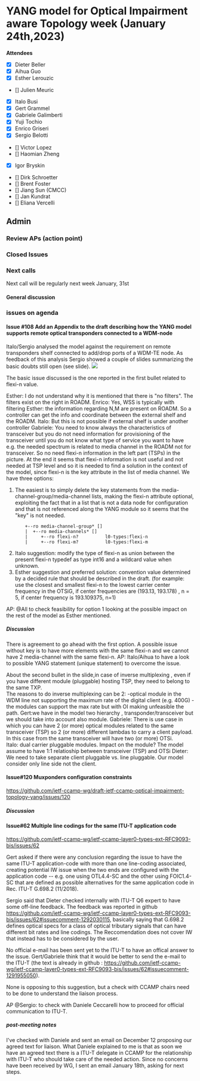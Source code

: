# YANG model for Optical Impairment aware Topology week (January 24th,2023)


****Attendees****
- [x] Dieter Beller
- [x] Aihua Guo
- [x] Esther Lerouzic
- [] Julien Meuric
- [x] Italo Busi
- [x] Gert Grammel
- [x] Gabriele Galimberti 
- [X] Yuji Tochio
- [x] Enrico Griseri
- [x] Sergio Belotti
- [] Victor Lopez
- [] Haomian Zheng
- [x] Igor Bryskin
- [] Dirk Schroetter
- [] Brent Foster
- [] Jiang Sun (CMCC)
- [] Jan Kundrat
- [] Eliana Vercelli

## Admin

### Review APs (action point) 


### Closed Issues


### Next calls
Next call will be regularly next week January, 31st 

#### General discussion

 
### issues on agenda
 
#### Issue #108 Add an Appendix to the draft describing how the YANG model supports remote optical transponders connected to a WDM-node

Italo/Sergio analysed the model against the requirement on remote transponders shelf connected to add/drop ports of a WDM-TE node.
As feedback of this analysis Sergio showed a couple of slides summarizing the basic doubts still open (see slide).
![](https://s3.hedgedoc.org/demo/uploads/5a545414-82b8-4c37-b400-9da9cc6399dc.png)

The basic issue discussed is the one reported in the first bullet related to flexi-n value.

Esther: I do not understand why it is mentioned that there is "no filters". The filters exist on the right in ROADM.
Enrico: Yes, WSS is typically with filtering 
Esther: the information regarding N,M are present on ROADM. So a controller can get the info and coordinate between the external shelf and the ROADM.
Italo: But this is not possible if external shelf is under another controller 
Gabriele: You need to know always the characteristics of transceiver but you do not need information for provisioning of the transceiver until you do not know what type of service you want to have e.g. the needed spectrum is related to media channel in the ROADM not for transceiver. So no need flexi-n information in the left part (TSPs) in the picture. 
At the end it seems that flexi-n information is not useful and not needed at TSP level and so it is needed to find a solution in the context of the model, since flexi-n is the key attribute in the list of media channel.
We have three options:
1) The easiest is to simply delete the key statements from the media-channel-group/media-channel lists, making the flexi-n attribute optional, exploiting the fact that in a list that is not a data node for configuration and that is not referenced along the YANG module so it seems that the "key" is not needed.

```
       +--ro media-channel-group* []
       |  +--ro media-channels* []
       |     +--ro flexi-n?          l0-types:flexi-n
       |     +--ro flexi-m?          l0-types:flexi-m

```

2) Italo suggestion: modify the type of flexi-n as union between the present flexi-n typedef as type int16 and a wildcard value when unknown.
3) Esther suggestion and preferred solution: convention value determined by a decided rule that should be described in the draft. (for example: use the closest and smallest flexi-n to the lowest carrier center frequency in the OTSiG, if center frequencies are (193.13, 193.178) , n = 5, if center frequency is 193.109375, n=1)

AP: @All to check feasibility for option 1 looking at the possible impact on the rest of the model as Esther mentioned.

##### Discussion

There is agreement to go ahead with the first option. 
A possible issue without key is to have more elements with the same flexi-n and we cannot have 2 media-channel with the same flexi-n.
AP: Italo/Aihua to have a look to possible YANG statement (unique statement) to overcome the issue.  
 
About the second bullet in the slide,in case of inverse multiplexing , 
even if you have different module (pluggable) hosting TSP, they need to belong to the same TXP.  
The reasons to do inverse multiplexing can be 2: 
-optical module in the WDM line not supporting the maximum rate of the digital client (e.g. 400G)
-the modules can support the max rate but with OI making unfeasible the path.
Gert:we have in the model two hierarchy , transponder/transceiver but we should take into account also module.
Gabriele: There is use case in which you can have 2 (or more) optical modules related to the same transceiver (TSP) 
so 2 (or more) different lambdas to carry a client payload. 
In this case from the same transceiver will have two (or more) OTSi.  
Italo: dual carrier pluggable modules. Impact on the module? The model assume to have 1:1 relatioship 
between transceiver (TSP) and OTSi
Dieter: We need to take separate client pluggable vs. line pluggable. Our model consider only line side not the client.

#### Issue#120 Muxponders configuration constraints 
https://github.com/ietf-ccamp-wg/draft-ietf-ccamp-optical-impairment-topology-yang/issues/120

##### Discussion

#### Issue#62 Multiple line codings for the same ITU-T application code  
https://github.com/ietf-ccamp-wg/ietf-ccamp-layer0-types-ext-RFC9093-bis/issues/62

Gert asked if there were any conclusion regarding the issue to have the same ITU-T 
application-code with more than one line-coding associated, creating potential IW issue when the two ends
are configured with the application code -- e.g. one using OTL4.4-SC and the other using FOIC1.4-SC that are 
defined as possible alternatives for the same application code in Rec. ITU-T G.698.2 (11/2018).

Sergio said that Dieter checked internally with ITU-T Q6 expert to have some off-line feedback. The feedback
was reported in github
https://github.com/ietf-ccamp-wg/ietf-ccamp-layer0-types-ext-RFC9093-bis/issues/62#issuecomment-1292030115,
basically saying that G.698.2 defines optical specs for a class of optical tributary signals that can have different
bit rates and line codings. The Reccomendation does not cover IW that instead has to be considered by the user.

No official e-mail has been sent yet to the ITU-T to have an offical answer to the issue.
Gert/Gabriele think that it would be better to send the e-mail to the ITU-T
(the text is already in
github : https://github.com/ietf-ccamp-wg/ietf-ccamp-layer0-types-ext-RFC9093-bis/issues/62#issuecomment-1291955050).

None is opposing to this suggestion, but a check with CCAMP chairs need to be done to understand the liaison process.

AP @Sergio: to check with Daniele Ceccarelli how to proceed for official communication to ITU-T.

##### post-meeting notes 

I've checked with Daniele and sent an email on December 12 proposing our agreed text for liaison.
What Daniele explained to me is that as soon we have an agreed text there is a ITU-T delegate in CCAMP 
for the relationship with ITU-T who should take care of the needed action.
Since no concerns have been received by WG, I sent an email January 18th, asking for next steps.
